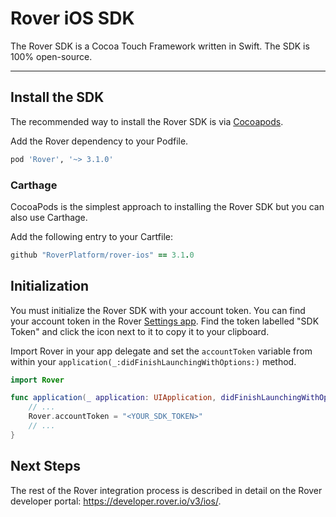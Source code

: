 # Rover iOS SDK

The Rover SDK is a Cocoa Touch Framework written in Swift. The SDK is 100% open-source.

---

## Install the SDK

The recommended way to install the Rover SDK is via [Cocoapods](http://cocoapods.org/).

Add the Rover dependency to your Podfile.

```ruby
pod 'Rover', '~> 3.1.0'
```

### Carthage

CocoaPods is the simplest approach to installing the Rover SDK but you can also use Carthage.

Add the following entry to your Cartfile:

```ruby
github "RoverPlatform/rover-ios" == 3.1.0
```

## Initialization

You must initialize the Rover SDK with your account token. You can find your account token in the Rover [Settings app](https://app.rover.io/settings). Find the token labelled "SDK Token" and click the icon next to it to copy it to your clipboard.

Import Rover in your app delegate and set the `accountToken` variable from within your `application(_:didFinishLaunchingWithOptions:)` method.

```swift
import Rover

func application(_ application: UIApplication, didFinishLaunchingWithOptions launchOptions: [UIApplication.LaunchOptionsKey: Any]?) -> Bool {
    // ...
    Rover.accountToken = "<YOUR_SDK_TOKEN>"
    // ...
}
```

## Next Steps

The rest of the Rover integration process is described in detail on the Rover developer portal: https://developer.rover.io/v3/ios/.
